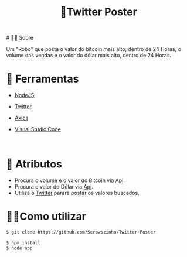 # <p align="center"> 🦅Twitter Poster</p>
<br />
# 🐱‍👤 Sobre

Um "Robo" que posta o valor do bitcoin mais alto, dentro de 24 Horas, o volume das vendas e o valor do dólar mais alto, dentro de 24 Horas. <br />

# 🔧 Ferramentas

* <a href="https://nodejs.org/en/about/">NodeJS</a>

* <a href="https://www.npmjs.com/package/twitter">Twitter</a>

* <a href="https://www.npmjs.com/package/axios">Axios</a>

* <a href="https://code.visualstudio.com/">Visual Studio Code</a>

  <br />

# 🎱 Atributos 

* Procura o volume e o valor do Bitcoin via <a href="https://www.mercadobitcoin.net/api/BTC/ticker/">Api</a>.
* Procura o valor do Dólar via <a href="https://economia.awesomeapi.com.br/all/USD-BRL">Api</a>.
* Utiliza o <a href="https://www.npmjs.com/package/twitter">Twitter</a> parara postar os valores buscados.<br />

# 🏴‍☠️Como utilizar

  ```sh
$ git clone https://github.com/Scrowszinho/Twitter-Poster
  ```

```sh
$ npm install
$ node app
```




